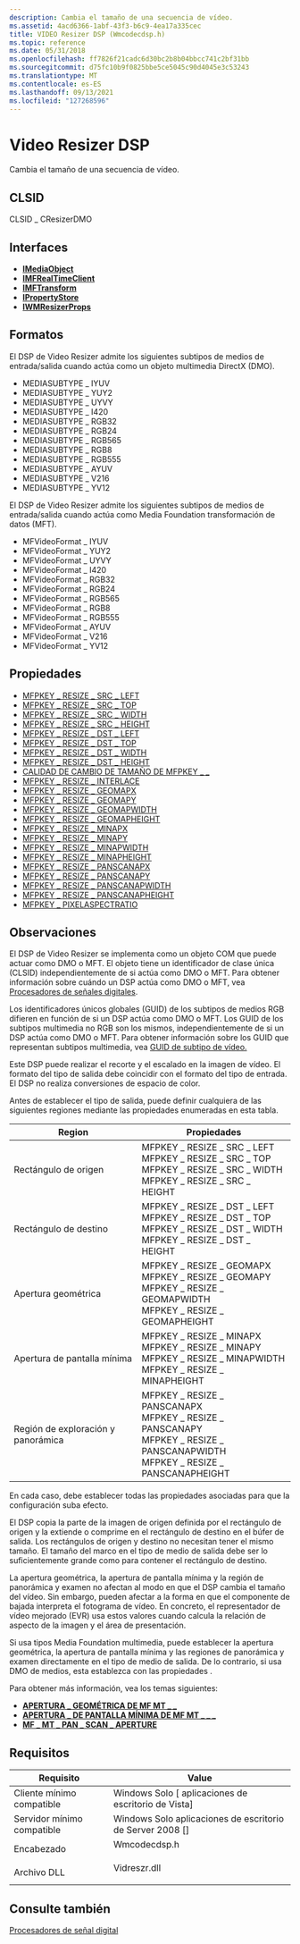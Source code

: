 ```yaml
---
description: Cambia el tamaño de una secuencia de vídeo.
ms.assetid: 4acd6366-1abf-43f3-b6c9-4ea17a335cec
title: VIDEO Resizer DSP (Wmcodecdsp.h)
ms.topic: reference
ms.date: 05/31/2018
ms.openlocfilehash: ff7826f21cadc6d30bc2b8b04bbcc741c2bf31bb
ms.sourcegitcommit: d75fc10b9f0825bbe5ce5045c90d4045e3c53243
ms.translationtype: MT
ms.contentlocale: es-ES
ms.lasthandoff: 09/13/2021
ms.locfileid: "127268596"
---
```

# <a name="video-resizer-dsp"></a>Video Resizer DSP

Cambia el tamaño de una secuencia de vídeo.

## <a name="clsid"></a>CLSID

CLSID \_ CResizerDMO

## <a name="interfaces"></a>Interfaces

-   [**IMediaObject**](/previous-versions/windows/desktop/api/mediaobj/nn-mediaobj-imediaobject)
-   [**IMFRealTimeClient**](/windows/desktop/api/mfidl/nn-mfidl-imfrealtimeclient)
-   [**IMFTransform**](/windows/desktop/api/mftransform/nn-mftransform-imftransform)
-   [**IPropertyStore**](/windows/win32/api/propsys/nn-propsys-ipropertystore)
-   [**IWMResizerProps**](/windows/desktop/api/wmcodecdsp/nn-wmcodecdsp-iwmresizerprops)

## <a name="formats"></a>Formatos

El DSP de Video Resizer admite los siguientes subtipos de medios de entrada/salida cuando actúa como un objeto multimedia DirectX (DMO).

-   MEDIASUBTYPE \_ IYUV
-   MEDIASUBTYPE \_ YUY2
-   MEDIASUBTYPE \_ UYVY
-   MEDIASUBTYPE \_ I420
-   MEDIASUBTYPE \_ RGB32
-   MEDIASUBTYPE \_ RGB24
-   MEDIASUBTYPE \_ RGB565
-   MEDIASUBTYPE \_ RGB8
-   MEDIASUBTYPE \_ RGB555
-   MEDIASUBTYPE \_ AYUV
-   MEDIASUBTYPE \_ V216
-   MEDIASUBTYPE \_ YV12

El DSP de Video Resizer admite los siguientes subtipos de medios de entrada/salida cuando actúa como Media Foundation transformación de datos (MFT).

-   MFVideoFormat \_ IYUV
-   MFVideoFormat \_ YUY2
-   MFVideoFormat \_ UYVY
-   MFVideoFormat \_ I420
-   MFVideoFormat \_ RGB32
-   MFVideoFormat \_ RGB24
-   MFVideoFormat \_ RGB565
-   MFVideoFormat \_ RGB8
-   MFVideoFormat \_ RGB555
-   MFVideoFormat \_ AYUV
-   MFVideoFormat \_ V216
-   MFVideoFormat \_ YV12

## <a name="properties"></a>Propiedades

-   [MFPKEY \_ RESIZE \_ SRC \_ LEFT](mfpkey-resize-src-left.md)
-   [MFPKEY \_ RESIZE \_ SRC \_ TOP](mfpkey-resize-src-top.md)
-   [MFPKEY \_ RESIZE \_ SRC \_ WIDTH](mfpkey-resize-src-width.md)
-   [MFPKEY \_ RESIZE \_ SRC \_ HEIGHT](mfpkey-resize-src-height.md)
-   [MFPKEY \_ RESIZE \_ DST \_ LEFT](mfpkey-resize-dst-left.md)
-   [MFPKEY \_ RESIZE \_ DST \_ TOP](mfpkey-resize-dst-top.md)
-   [MFPKEY \_ RESIZE \_ DST \_ WIDTH](mfpkey-resize-dst-width.md)
-   [MFPKEY \_ RESIZE \_ DST \_ HEIGHT](mfpkey-resize-dst-height.md)
-   [CALIDAD DE CAMBIO DE TAMAÑO DE MFPKEY \_ \_](mfpkey-resize-quality.md)
-   [MFPKEY \_ RESIZE \_ INTERLACE](mfpkey-resize-interlace.md)
-   [MFPKEY \_ RESIZE \_ GEOMAPX](mfpkey-resize-geomapx.md)
-   [MFPKEY \_ RESIZE \_ GEOMAPY](mfpkey-resize-geomapy.md)
-   [MFPKEY \_ RESIZE \_ GEOMAPWIDTH](mfpkey-resize-geomapwidth.md)
-   [MFPKEY \_ RESIZE \_ GEOMAPHEIGHT](mfpkey-resize-geomapheight.md)
-   [MFPKEY \_ RESIZE \_ MINAPX](mfpkey-resize-minapx.md)
-   [MFPKEY \_ RESIZE \_ MINAPY](mfpkey-resize-minapy.md)
-   [MFPKEY \_ RESIZE \_ MINAPWIDTH](mfpkey-resize-minapwidth.md)
-   [MFPKEY \_ RESIZE \_ MINAPHEIGHT](mfpkey-resize-minapheight.md)
-   [MFPKEY \_ RESIZE \_ PANSCANAPX](mfpkey-resize-panscanapx.md)
-   [MFPKEY \_ RESIZE \_ PANSCANAPY](mfpkey-resize-panscanapy.md)
-   [MFPKEY \_ RESIZE \_ PANSCANAPWIDTH](mfpkey-resize-panscanapwidth.md)
-   [MFPKEY \_ RESIZE \_ PANSCANAPHEIGHT](mfpkey-resize-panscanapheight.md)
-   [MFPKEY \_ PIXELASPECTRATIO](mfpkey-pixelaspectratio.md)

## <a name="remarks"></a>Observaciones

El DSP de Video Resizer se implementa como un objeto COM que puede actuar como DMO o MFT. El objeto tiene un identificador de clase única (CLSID) independientemente de si actúa como DMO o MFT. Para obtener información sobre cuándo un DSP actúa como DMO o MFT, vea [Procesadores de señales digitales](windowsmediadigitalsignalprocessors.md).

Los identificadores únicos globales (GUID) de los subtipos de medios RGB difieren en función de si un DSP actúa como DMO o MFT. Los GUID de los subtipos multimedia no RGB son los mismos, independientemente de si un DSP actúa como DMO o MFT. Para obtener información sobre los GUID que representan subtipos multimedia, vea [GUID de subtipo de vídeo.](video-subtype-guids.md)

Este DSP puede realizar el recorte y el escalado en la imagen de vídeo. El formato del tipo de salida debe coincidir con el formato del tipo de entrada. El DSP no realiza conversiones de espacio de color.

Antes de establecer el tipo de salida, puede definir cualquiera de las siguientes regiones mediante las propiedades enumeradas en esta tabla.



| Region                   | Propiedades                                                                                                                                                       |
|--------------------------|------------------------------------------------------------------------------------------------------------------------------------------------------------------|
| Rectángulo de origen         | MFPKEY \_ RESIZE \_ SRC \_ LEFT<br/> MFPKEY \_ RESIZE \_ SRC \_ TOP<br/> MFPKEY \_ RESIZE \_ SRC \_ WIDTH<br/> MFPKEY \_ RESIZE \_ SRC \_ HEIGHT<br/>            |
| Rectángulo de destino    | MFPKEY \_ RESIZE \_ DST \_ LEFT<br/> MFPKEY \_ RESIZE \_ DST \_ TOP<br/> MFPKEY \_ RESIZE \_ DST \_ WIDTH<br/> MFPKEY \_ RESIZE \_ DST \_ HEIGHT<br/>            |
| Apertura geométrica       | MFPKEY \_ RESIZE \_ GEOMAPX<br/> MFPKEY \_ RESIZE \_ GEOMAPY<br/> MFPKEY \_ RESIZE \_ GEOMAPWIDTH<br/> MFPKEY \_ RESIZE \_ GEOMAPHEIGHT<br/>             |
| Apertura de pantalla mínima | MFPKEY \_ RESIZE \_ MINAPX<br/> MFPKEY \_ RESIZE \_ MINAPY<br/> MFPKEY \_ RESIZE \_ MINAPWIDTH<br/> MFPKEY \_ RESIZE \_ MINAPHEIGHT<br/>                 |
| Región de exploración y panorámica          | MFPKEY \_ RESIZE \_ PANSCANAPX<br/> MFPKEY \_ RESIZE \_ PANSCANAPY<br/> MFPKEY \_ RESIZE \_ PANSCANAPWIDTH<br/> MFPKEY \_ RESIZE \_ PANSCANAPHEIGHT<br/> |



 

En cada caso, debe establecer todas las propiedades asociadas para que la configuración suba efecto.

El DSP copia la parte de la imagen de origen definida por el rectángulo de origen y la extiende o comprime en el rectángulo de destino en el búfer de salida. Los rectángulos de origen y destino no necesitan tener el mismo tamaño. El tamaño del marco en el tipo de medio de salida debe ser lo suficientemente grande como para contener el rectángulo de destino.

La apertura geométrica, la apertura de pantalla mínima y la región de panorámica y examen no afectan al modo en que el DSP cambia el tamaño del vídeo. Sin embargo, pueden afectar a la forma en que el componente de bajada interpreta el fotograma de vídeo. En concreto, el representador de vídeo mejorado (EVR) usa estos valores cuando calcula la relación de aspecto de la imagen y el área de presentación.

Si usa tipos Media Foundation multimedia, puede establecer la apertura geométrica, la apertura de pantalla mínima y las regiones de panorámica y examen directamente en el tipo de medio de salida. De lo contrario, si usa DMO de medios, esta establezca con las propiedades .

Para obtener más información, vea los temas siguientes:

-   [**APERTURA \_ GEOMÉTRICA DE MF MT \_ \_**](mf-mt-geometric-aperture-attribute.md)
-   [**APERTURA \_ DE PANTALLA MÍNIMA DE MF MT \_ \_ \_**](mf-mt-minimum-display-aperture-attribute.md)
-   [**MF \_ MT \_ PAN \_ SCAN \_ APERTURE**](mf-mt-pan-scan-aperture-attribute.md)

## <a name="requirements"></a>Requisitos



| Requisito | Value |
|-------------------------------------|-----------------------------------------------------------------------------------------|
| Cliente mínimo compatible<br/> | Windows Solo \[ aplicaciones de escritorio de Vista\]<br/>                                          |
| Servidor mínimo compatible<br/> | Windows Solo aplicaciones de escritorio de Server 2008 \[\]<br/>                                    |
| Encabezado<br/>                   | <dl> <dt>Wmcodecdsp.h</dt> </dl> |
| Archivo DLL<br/>                      | <dl> <dt>Vidreszr.dll</dt> </dl> |



## <a name="see-also"></a>Consulte también

<dl> <dt>

[Procesadores de señal digital](windowsmediadigitalsignalprocessors.md)
</dt> </dl>

 

 
